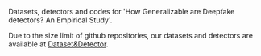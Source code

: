 
Datasets, detectors and codes for 'How Generalizable are Deepfake detectors? An Empirical Study'.

Due to the size limit of github repositories, our datasets and detectors are available at [Dataset&Detector](https://drive.google.com/drive/folders/15MRc_IxN3AmUKz4NnYYN4aWra6cqNfiH?usp=drive_link).
